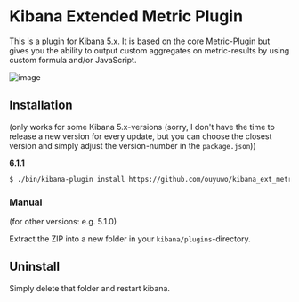 # Kibana Extended Metric Plugin

This is a plugin for [Kibana 5.x](https://www.elastic.co/products/kibana).
It is based on the core Metric-Plugin but gives you the ability to output custom aggregates on metric-results by using custom formula and/or JavaScript.

![image](img/demo.gif)

## Installation
(only works for some Kibana 5.x-versions (sorry, I don't have the time to release a new version for every update, but you can choose the closest version and simply adjust the version-number in the `package.json`))

**6.1.1**

```sh
$ ./bin/kibana-plugin install https://github.com/ouyuwo/kibana_ext_metrics_vis/releases/download/5.6.5/kibana_ext_metrics_vis_6.1.1.zip
```

### Manual
(for other versions: e.g. 5.1.0)

Extract the ZIP into a new folder in your `kibana/plugins`-directory.

## Uninstall

Simply delete that folder and restart kibana.
